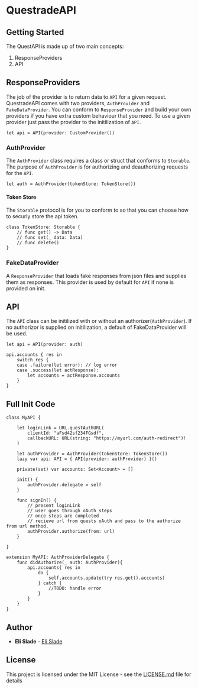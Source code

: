 # QuestradeAPI

## Getting Started


The QuestAPI is made up of two main concepts:
1. ResponseProviders
2. API


## ResponseProviders
The job of the provider is to return data to `API` for a given request. QuestradeAPI comes with two providers, `AuthProvider` and `FakeDataProvider`. You can conform to `ResponseProvider` and build your own providers if you have extra custom behaviour that you need. To use a given provider just pass the provider to the initilization of `API`.

```
let api = API(provider: CustomProvider())
```

### AuthProvider
The `AuthProvider` class requires a class or struct that conforms to `Storable`. The purpose of `AuthProvider` is for authorizing and deauthorizing requests for the `API`.

```
let auth = AuthProvider(tokenStore: TokenStore())
```

#### Token Store
The `Storable` protocol is for you to conform to so that you can choose how to securly store the api token.
```
class TokenStore: Storable {
    // func get() -> Data
    // func set(_ data: Data)
    // func delete()
}
```

### FakeDataProvider
A `ResponseProvider` that loads fake responses from json files and supplies them as responses. This provider is used by default for `API` if none is provided on init.


## API
The `API` class can be initilized with or without an authorizer(`AuthProvider`). If no authorizor is supplied on initilization, a default of FakeDataProvider will be used.

```
let api = API(provider: auth)

api.accounts { res in
    switch res {
    case .failure(let error): // log error
    case .success(let actResponse):
        let accounts = actResponse.accounts
    }
}
```

## Full Init Code

```
class MyAPI {

    let loginLink = URL.questAuthURL(
        clientId: "aFsd42sf234FGsdf",
        callbackURL: URL(string: "https://myurl.com/auth-redirect")!
    )
    
    let authProvider = AuthProvider(tokenStore: TokenStore())
    lazy var api: API = { API(provider: authProvider) }()
    
    private(set) var accounts: Set<Account> = []
    
    init() {
        authProvider.delegate = self
    }

    func signIn() {
        // present loginLink
        // user goes through oAuth steps
        // once steps are completed 
        // recieve url from quests oAuth and pass to the authorize from url method.
        authProvider.authorize(from: url)
    }
    
}

extension MyAPI: AuthProviderDelegate {
    func didAuthorize(_ auth: AuthProvider){
        api.accounts{ res in
            do {
                self.accounts.update(try res.get().accounts)
            } catch {
                //TODO: handle error
            }
        }
    }
}
```


## Author
* **Eli Slade** - [Eli Slade](https://github.com/elislade)

## License

This project is licensed under the MIT License - see the [LICENSE.md](LICENSE.md) file for details

